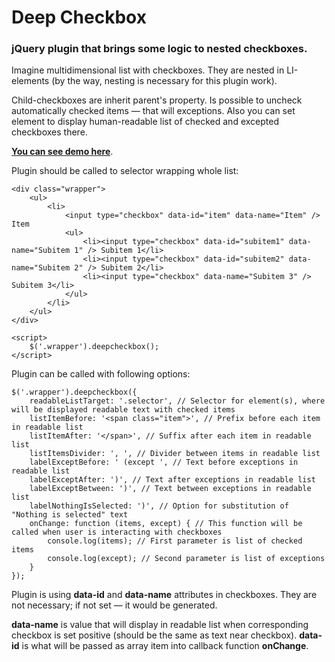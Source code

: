 # Deep Checkbox
### jQuery plugin that brings some logic to nested checkboxes.

Imagine multidimensional list with checkboxes. They are nested in LI-elements (by the way, nesting is necessary for this plugin work).

Child-checkboxes are inherit parent's property. Is possible to uncheck automatically checked items — that will exceptions. Also you can set element to display human-readable list of checked and excepted checkboxes there.

**[You can see demo here](http://uoziod.github.io/deep-checkbox)**.

Plugin should be called to selector wrapping whole list:

    <div class="wrapper">
        <ul>
            <li>
                <input type="checkbox" data-id="item" data-name="Item" /> Item
                <ul>
                    <li><input type="checkbox" data-id="subitem1" data-name="Subitem 1" /> Subitem 1</li>
                    <li><input type="checkbox" data-id="subitem2" data-name="Subitem 2" /> Subitem 2</li>
                    <li><input type="checkbox" data-name="Subitem 3" /> Subitem 3</li>
                </ul>
            </li>
        </ul>
    </div>
    
    <script>
        $('.wrapper').deepcheckbox();
    </script>

Plugin can be called with following options:

    $('.wrapper').deepcheckbox({
        readableListTarget: '.selector', // Selector for element(s), where will be displayed readable text with checked items
        listItemBefore: '<span class="item">', // Prefix before each item in readable list
        listItemAfter: '</span>', // Suffix after each item in readable list
        listItemsDivider: ', ', // Divider between items in readable list
        labelExceptBefore: ' (except ', // Text before exceptions in readable list
        labelExceptAfter: ')', // Text after exceptions in readable list
        labelExceptBetween: ')', // Text between exceptions in readable list
        labelNothingIsSelected: ')', // Option for substitution of "Nothing is selected" text
        onChange: function (items, except) { // This function will be called when user is interacting with checkboxes
            console.log(items); // First parameter is list of checked items
            console.log(except); // Second parameter is list of exceptions
        }
    });

Plugin is using **data-id** and **data-name** attributes in checkboxes. They are not necessary; if not set — it would be generated.

**data-name** is value that will display in readable list when corresponding checkbox is set positive (should be the same as text near checkbox). **data-id** is what will be passed as array item into callback function **onChange**.